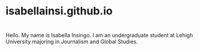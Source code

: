 # isabellainsi.github.io
#
Hello. My name is Isabella Insingo. I am an undergraduate student at Lehigh University majoring in Journalism and Global Studies. 
###
